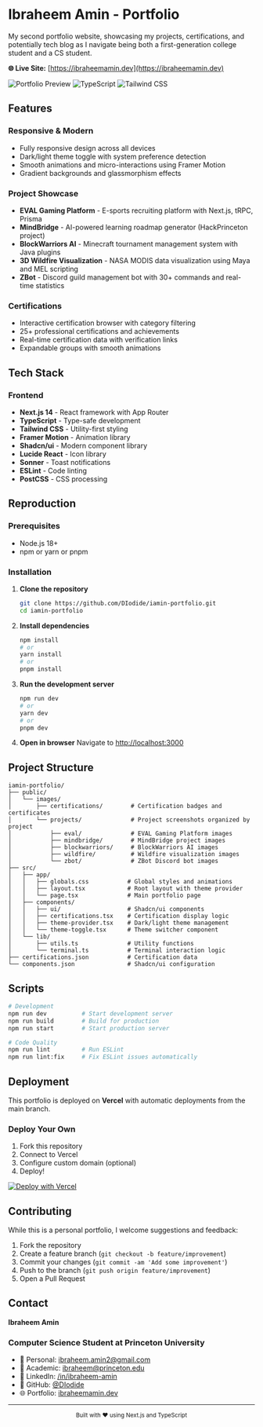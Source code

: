 # Ibraheem Amin - Portfolio

My second portfolio website, showcasing my projects, certifications, and potentially tech blog as I navigate being both a first-generation college student and a CS student.

**🌐 Live Site:** [https://ibraheemamin.dev](https://ibraheemamin.dev)

![Portfolio Preview](https://img.shields.io/badge/Next.js-14-black?style=for-the-badge&logo=next.js)
![TypeScript](https://img.shields.io/badge/TypeScript-5-blue?style=for-the-badge&logo=typescript)
![Tailwind CSS](https://img.shields.io/badge/Tailwind-3-38B2AC?style=for-the-badge&logo=tailwind-css)

## Features

### Responsive & Modern

- Fully responsive design across all devices
- Dark/light theme toggle with system preference detection
- Smooth animations and micro-interactions using Framer Motion
- Gradient backgrounds and glassmorphism effects

### Project Showcase

- **EVAL Gaming Platform** - E-sports recruiting platform with Next.js, tRPC, Prisma
- **MindBridge** - AI-powered learning roadmap generator (HackPrinceton project)
- **BlockWarriors AI** - Minecraft tournament management system with Java plugins
- **3D Wildfire Visualization** - NASA MODIS data visualization using Maya and MEL scripting
- **ZBot** - Discord guild management bot with 30+ commands and real-time statistics

### Certifications

- Interactive certification browser with category filtering
- 25+ professional certifications and achievements
- Real-time certification data with verification links
- Expandable groups with smooth animations

## Tech Stack

### Frontend

- **Next.js 14** - React framework with App Router
- **TypeScript** - Type-safe development
- **Tailwind CSS** - Utility-first styling
- **Framer Motion** - Animation library
- **Shadcn/ui** - Modern component library
- **Lucide React** - Icon library
- **Sonner** - Toast notifications
- **ESLint** - Code linting
- **PostCSS** - CSS processing

## Reproduction

### Prerequisites

- Node.js 18+
- npm or yarn or pnpm

### Installation

1. **Clone the repository**

   ```bash
   git clone https://github.com/DIodide/iamin-portfolio.git
   cd iamin-portfolio
   ```

2. **Install dependencies**

   ```bash
   npm install
   # or
   yarn install
   # or
   pnpm install
   ```

3. **Run the development server**

   ```bash
   npm run dev
   # or
   yarn dev
   # or
   pnpm dev
   ```

4. **Open in browser**
   Navigate to [http://localhost:3000](http://localhost:3000)

## Project Structure

```
iamin-portfolio/
├── public/
│   └── images/
│       ├── certifications/        # Certification badges and certificates
│       └── projects/              # Project screenshots organized by project
│           ├── eval/              # EVAL Gaming Platform images
│           ├── mindbridge/        # MindBridge project images
│           ├── blockwarriors/     # BlockWarriors AI images
│           ├── wildfire/          # Wildfire visualization images
│           └── zbot/              # ZBot Discord bot images
├── src/
│   ├── app/
│   │   ├── globals.css           # Global styles and animations
│   │   ├── layout.tsx            # Root layout with theme provider
│   │   └── page.tsx              # Main portfolio page
│   ├── components/
│   │   ├── ui/                   # Shadcn/ui components
│   │   ├── certifications.tsx    # Certification display logic
│   │   ├── theme-provider.tsx    # Dark/light theme management
│   │   └── theme-toggle.tsx      # Theme switcher component
│   └── lib/
│       ├── utils.ts              # Utility functions
│       └── terminal.ts           # Terminal interaction logic
├── certifications.json           # Certification data
└── components.json               # Shadcn/ui configuration
```

## Scripts

```bash
# Development
npm run dev          # Start development server
npm run build        # Build for production
npm run start        # Start production server

# Code Quality
npm run lint         # Run ESLint
npm run lint:fix     # Fix ESLint issues automatically
```

## Deployment

This portfolio is deployed on **Vercel** with automatic deployments from the main branch.

### Deploy Your Own

1. Fork this repository
2. Connect to Vercel
3. Configure custom domain (optional)
4. Deploy!

[![Deploy with Vercel](https://vercel.com/button)](https://vercel.com/new/clone?repository-url=https://github.com/DIodide/iamin-portfolio)

## Contributing

While this is a personal portfolio, I welcome suggestions and feedback:

1. Fork the repository
2. Create a feature branch (`git checkout -b feature/improvement`)
3. Commit your changes (`git commit -am 'Add some improvement'`)
4. Push to the branch (`git push origin feature/improvement`)
5. Open a Pull Request

## Contact

**Ibraheem Amin**

### Computer Science Student at Princeton University

- 🔗 Personal: [ibraheem.amin2@gmail.com](mailto:ibraheem.amin2@gmail.com)
- 🔗 Academic: [ibraheem@princeton.edu](mailto:ibraheem@princeton.edu)
- 🔗 LinkedIn: [/in/ibraheem-amin](https://linkedin.com/in/ibraheem-amin)
- 🔗 GitHub: [@DIodide](https://github.com/DIodide)
- 🌐 Portfolio: [ibraheemamin.dev](https://ibraheemamin.dev)

---

<div align="center">
  <sub>Built with ❤️ using Next.js and TypeScript</sub>
</div>
